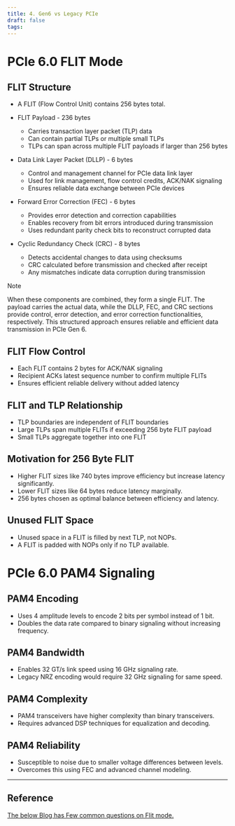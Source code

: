 ```yaml
---
title: 4. Gen6 vs Legacy PCIe
draft: false
tags:
---
```


# PCIe 6.0 FLIT Mode

## FLIT Structure

- A FLIT (Flow Control Unit) contains 256 bytes total.
  
- FLIT Payload - 236 bytes
    - Carries transaction layer packet (TLP) data
    - Can contain partial TLPs or multiple small TLPs
    - TLPs can span across multiple FLIT payloads if larger than 256 bytes

- Data Link Layer Packet (DLLP) - 6 bytes
    - Control and management channel for PCIe data link layer
    - Used for link management, flow control credits, ACK/NAK signaling
    - Ensures reliable data exchange between PCIe devices

- Forward Error Correction (FEC) - 6 bytes
    - Provides error detection and correction capabilities
    - Enables recovery from bit errors introduced during transmission
    - Uses redundant parity check bits to reconstruct corrupted data

- Cyclic Redundancy Check (CRC) - 8 bytes
    - Detects accidental changes to data using checksums
    - CRC calculated before transmission and checked after receipt
    - Any mismatches indicate data corruption during transmission

> [!NOTE]
> When these components are combined, they form a single FLIT. The payload carries the actual data, while the DLLP, FEC, and CRC sections provide control, error detection, and error correction functionalities, respectively. This structured approach ensures reliable and efficient data transmission in PCIe Gen 6.

## FLIT Flow Control

- Each FLIT contains 2 bytes for ACK/NAK signaling
- Recipient ACKs latest sequence number to confirm multiple FLITs
- Ensures efficient reliable delivery without added latency

## FLIT and TLP Relationship

- TLP boundaries are independent of FLIT boundaries
- Large TLPs span multiple FLITs if exceeding 256 byte FLIT payload
- Small TLPs aggregate together into one FLIT

## Motivation for 256 Byte FLIT

- Higher FLIT sizes like 740 bytes improve efficiency but increase latency significantly.
- Lower FLIT sizes like 64 bytes reduce latency marginally.
- 256 bytes chosen as optimal balance between efficiency and latency.

## Unused FLIT Space

- Unused space in a FLIT is filled by next TLP, not NOPs.
- A FLIT is padded with NOPs only if no TLP available.

# PCIe 6.0 PAM4 Signaling

## PAM4 Encoding

- Uses 4 amplitude levels to encode 2 bits per symbol instead of 1 bit.
- Doubles the data rate compared to binary signaling without increasing frequency.

## PAM4 Bandwidth

- Enables 32 GT/s link speed using 16 GHz signaling rate.
- Legacy NRZ encoding would require 32 GHz signaling for same speed.

## PAM4 Complexity

- PAM4 transceivers have higher complexity than binary transceivers.
- Requires advanced DSP techniques for equalization and decoding.

## PAM4 Reliability

- Susceptible to noise due to smaller voltage differences between levels.
- Overcomes this using FEC and advanced channel modeling.


-----
## Reference

[The below Blog has Few common questions on Flit mode.](https://pcisig.com/blog/pcie%C2%AE-60-specification-webinar-qa-deeper-dive-flit-mode-pam4-and-forward-error-correction-fec)